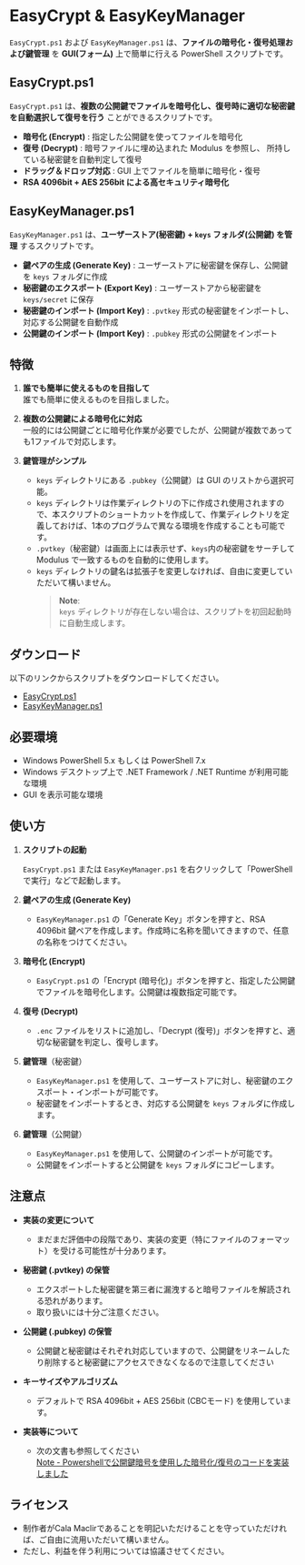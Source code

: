 # EasyCrypt & EasyKeyManager

`EasyCrypt.ps1` および `EasyKeyManager.ps1` は、**ファイルの暗号化・復号処理および鍵管理** を **GUI(フォーム)** 上で簡単に行える PowerShell スクリプトです。

## EasyCrypt.ps1

`EasyCrypt.ps1` は、**複数の公開鍵でファイルを暗号化し、復号時に適切な秘密鍵を自動選択して復号を行う** ことができるスクリプトです。

- **暗号化 (Encrypt)** : 指定した公開鍵を使ってファイルを暗号化
- **復号 (Decrypt)** : 暗号ファイルに埋め込まれた Modulus を参照し、 所持している秘密鍵を自動判定して復号
- **ドラッグ＆ドロップ対応** : GUI 上でファイルを簡単に暗号化・復号
- **RSA 4096bit + AES 256bit による高セキュリティ暗号化**

## EasyKeyManager.ps1

`EasyKeyManager.ps1` は、**ユーザーストア(秘密鍵) + `keys` フォルダ(公開鍵) を管理** するスクリプトです。

- **鍵ペアの生成 (Generate Key)** : ユーザーストアに秘密鍵を保存し、公開鍵を `keys` フォルダに作成
- **秘密鍵のエクスポート (Export Key)** : ユーザーストアから秘密鍵を `keys/secret` に保存
- **秘密鍵のインポート (Import Key)** : `.pvtkey` 形式の秘密鍵をインポートし、対応する公開鍵を自動作成
- **公開鍵のインポート (Import Key)** : `.pubkey` 形式の公開鍵をインポート

## 特徴

1. **誰でも簡単に使えるものを目指して**  
   誰でも簡単に使えるものを目指しました。  

2. **複数の公開鍵による暗号化に対応**  
   一般的には公開鍵ごとに暗号化作業が必要でしたが、公開鍵が複数であっても1ファイルで対応します。

3. **鍵管理がシンプル**  
   - `keys` ディレクトリにある `.pubkey`（公開鍵）は GUI のリストから選択可能。
   - `keys` ディレクトリは作業ディレクトリの下に作成され使用されますので、本スクリプトのショートカットを作成して、作業ディレクトリを定義しておけば、1本のプログラムで異なる環境を作成することも可能です。
   - `.pvtkey`（秘密鍵）は画面上には表示せず、`keys`内の秘密鍵をサーチして Modulus で一致するものを自動的に使用します。
   - `keys` ディレクトリの鍵名は拡張子を変更しなければ、自由に変更していただいて構いません。
      > **Note**:  
      > `keys` ディレクトリが存在しない場合は、スクリプトを初回起動時に自動生成します。

## ダウンロード

以下のリンクからスクリプトをダウンロードしてください。

- [EasyCrypt.ps1](./EasyCrypt.ps1)
- [EasyKeyManager.ps1](./EasyKeyManager.ps1)

## 必要環境

- Windows PowerShell 5.x もしくは PowerShell 7.x  
- Windows デスクトップ上で .NET Framework / .NET Runtime が利用可能な環境  
- GUI を表示可能な環境

## 使い方

1. **スクリプトの起動**

   `EasyCrypt.ps1` または `EasyKeyManager.ps1` を右クリックして「PowerShell で実行」などで起動します。

2. **鍵ペアの生成 (Generate Key)**

   - `EasyKeyManager.ps1` の「Generate Key」ボタンを押すと、RSA 4096bit 鍵ペアを作成します。作成時に名称を聞いてきますので、任意の名称をつけてください。

3. **暗号化 (Encrypt)**

   - `EasyCrypt.ps1` の「Encrypt (暗号化)」ボタンを押すと、指定した公開鍵でファイルを暗号化します。公開鍵は複数指定可能です。

4. **復号 (Decrypt)**

   - `.enc` ファイルをリストに追加し、「Decrypt (復号)」ボタンを押すと、適切な秘密鍵を判定し、復号します。

5. **鍵管理**（秘密鍵）

   - `EasyKeyManager.ps1` を使用して、ユーザーストアに対し、秘密鍵のエクスポート・インポートが可能です。
   - 秘密鍵をインポートするとき、対応する公開鍵を `keys` フォルダに作成します。

6. **鍵管理**（公開鍵）

   - `EasyKeyManager.ps1` を使用して、公開鍵のインポートが可能です。
   - 公開鍵をインポートすると公開鍵を `keys` フォルダにコピーします。


## 注意点

- **実装の変更について**  
  - まだまだ評価中の段階であり、実装の変更（特にファイルのフォーマット）を受ける可能性が十分あります。 
    
- **秘密鍵 (.pvtkey) の保管**  
  - エクスポートした秘密鍵を第三者に漏洩すると暗号ファイルを解読される恐れがあります。  
  - 取り扱いには十分ご注意ください。

- **公開鍵 (.pubkey) の保管**  
  - 公開鍵と秘密鍵はそれぞれ対応していますので、公開鍵をリネームしたり削除すると秘密鍵にアクセスできなくなるので注意してください
   
- **キーサイズやアルゴリズム**  
  - デフォルトで RSA 4096bit + AES 256bit (CBCモード) を使用しています。  

- **実装等について**  
  - 次の文書も参照してください  
    [Note - Powershellで公開鍵暗号を使用した暗号化/復号のコードを実装しました](https://note.com/maclir_cala/n/n46b10c71c2e7)

## ライセンス

- 制作者がCala Maclirであることを明記いただけることを守っていただければ、ご自由に流用いただいて構いません。
- ただし、利益を伴う利用については協議させてください。
